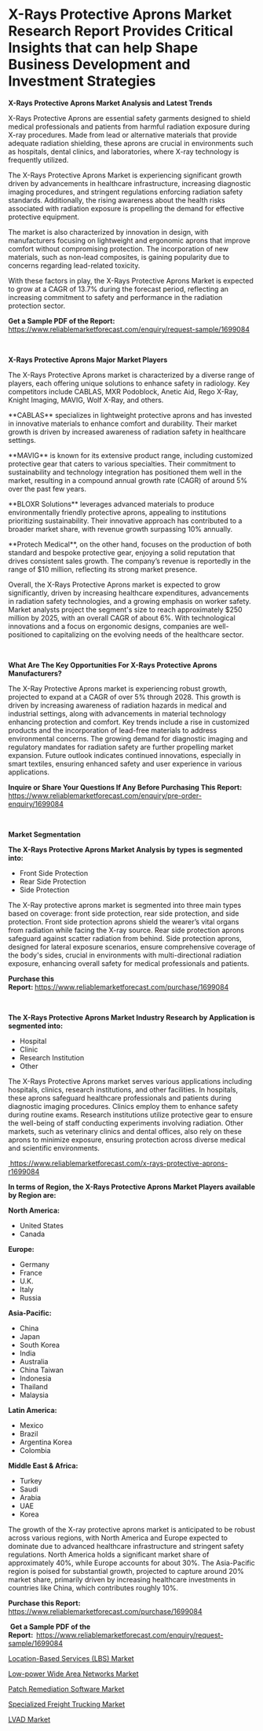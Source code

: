 <p><h1>X-Rays Protective Aprons Market Research Report Provides Critical Insights that can help Shape Business Development and Investment Strategies</h1></p><p><strong>X-Rays Protective Aprons Market Analysis and Latest Trends</strong></p>
<p><p>X-Rays Protective Aprons are essential safety garments designed to shield medical professionals and patients from harmful radiation exposure during X-ray procedures. Made from lead or alternative materials that provide adequate radiation shielding, these aprons are crucial in environments such as hospitals, dental clinics, and laboratories, where X-ray technology is frequently utilized. </p><p>The X-Rays Protective Aprons Market is experiencing significant growth driven by advancements in healthcare infrastructure, increasing diagnostic imaging procedures, and stringent regulations enforcing radiation safety standards. Additionally, the rising awareness about the health risks associated with radiation exposure is propelling the demand for effective protective equipment. </p><p>The market is also characterized by innovation in design, with manufacturers focusing on lightweight and ergonomic aprons that improve comfort without compromising protection. The incorporation of new materials, such as non-lead composites, is gaining popularity due to concerns regarding lead-related toxicity. </p><p>With these factors in play, the X-Rays Protective Aprons Market is expected to grow at a CAGR of 13.7% during the forecast period, reflecting an increasing commitment to safety and performance in the radiation protection sector.</p></p>
<p><strong>Get a Sample PDF of the Report:&nbsp;</strong> <a href="https://www.reliablemarketforecast.com/enquiry/request-sample/1699084?utm_campaign=1767&utm_medium=2&utm_source=Github&utm_content=ia&utm_term=20102024&utm_id=x-rays-protective-aprons">https://www.reliablemarketforecast.com/enquiry/request-sample/1699084</a></p>
<p>&nbsp;</p>
<p><strong>X-Rays Protective Aprons Major Market Players</strong></p>
<p><p>The X-Rays Protective Aprons market is characterized by a diverse range of players, each offering unique solutions to enhance safety in radiology. Key competitors include CABLAS, MXR Podoblock, Anetic Aid, Rego X-Ray, Knight Imaging, MAVIG, Wolf X-Ray, and others.</p><p>**CABLAS** specializes in lightweight protective aprons and has invested in innovative materials to enhance comfort and durability. Their market growth is driven by increased awareness of radiation safety in healthcare settings. </p><p>**MAVIG** is known for its extensive product range, including customized protective gear that caters to various specialties. Their commitment to sustainability and technology integration has positioned them well in the market, resulting in a compound annual growth rate (CAGR) of around 5% over the past few years.</p><p>**BLOXR Solutions** leverages advanced materials to produce environmentally friendly protective aprons, appealing to institutions prioritizing sustainability. Their innovative approach has contributed to a broader market share, with revenue growth surpassing 10% annually.</p><p>**Protech Medical**, on the other hand, focuses on the production of both standard and bespoke protective gear, enjoying a solid reputation that drives consistent sales growth. The company’s revenue is reportedly in the range of $10 million, reflecting its strong market presence.</p><p>Overall, the X-Rays Protective Aprons market is expected to grow significantly, driven by increasing healthcare expenditures, advancements in radiation safety technologies, and a growing emphasis on worker safety. Market analysts project the segment's size to reach approximately $250 million by 2025, with an overall CAGR of about 6%. With technological innovations and a focus on ergonomic designs, companies are well-positioned to capitalizing on the evolving needs of the healthcare sector.</p></p>
<p>&nbsp;</p>
<p><strong>What Are The Key Opportunities For X-Rays Protective Aprons Manufacturers?</strong></p>
<p><p>The X-Ray Protective Aprons market is experiencing robust growth, projected to expand at a CAGR of over 5% through 2028. This growth is driven by increasing awareness of radiation hazards in medical and industrial settings, along with advancements in material technology enhancing protection and comfort. Key trends include a rise in customized products and the incorporation of lead-free materials to address environmental concerns. The growing demand for diagnostic imaging and regulatory mandates for radiation safety are further propelling market expansion. Future outlook indicates continued innovations, especially in smart textiles, ensuring enhanced safety and user experience in various applications.</p></p>
<p><strong>Inquire or Share Your Questions If Any Before Purchasing This Report:</strong> <a href="https://www.reliablemarketforecast.com/enquiry/pre-order-enquiry/1699084?utm_campaign=1767&utm_medium=2&utm_source=Github&utm_content=ia&utm_term=20102024&utm_id=x-rays-protective-aprons">https://www.reliablemarketforecast.com/enquiry/pre-order-enquiry/1699084</a></p>
<p>&nbsp;</p>
<p><strong>Market Segmentation</strong></p>
<p><strong>The X-Rays Protective Aprons Market Analysis by types is segmented into:</strong></p>
<p><ul><li>Front Side Protection</li><li>Rear Side Protection</li><li>Side Protection</li></ul></p>
<p><p>The X-Ray protective aprons market is segmented into three main types based on coverage: front side protection, rear side protection, and side protection. Front side protection aprons shield the wearer’s vital organs from radiation while facing the X-ray source. Rear side protection aprons safeguard against scatter radiation from behind. Side protection aprons, designed for lateral exposure scenarios, ensure comprehensive coverage of the body's sides, crucial in environments with multi-directional radiation exposure, enhancing overall safety for medical professionals and patients.</p></p>
<p><strong>Purchase this Report:&nbsp;</strong><a href="https://www.reliablemarketforecast.com/purchase/1699084?utm_campaign=1767&utm_medium=2&utm_source=Github&utm_content=ia&utm_term=20102024&utm_id=x-rays-protective-aprons">https://www.reliablemarketforecast.com/purchase/1699084</a></p>
<p>&nbsp;</p>
<p><strong>The X-Rays Protective Aprons Market Industry Research by Application is segmented into:</strong></p>
<p><ul><li>Hospital</li><li>Clinic</li><li>Research Institution</li><li>Other</li></ul></p>
<p><p>The X-Rays Protective Aprons market serves various applications including hospitals, clinics, research institutions, and other facilities. In hospitals, these aprons safeguard healthcare professionals and patients during diagnostic imaging procedures. Clinics employ them to enhance safety during routine exams. Research institutions utilize protective gear to ensure the well-being of staff conducting experiments involving radiation. Other markets, such as veterinary clinics and dental offices, also rely on these aprons to minimize exposure, ensuring protection across diverse medical and scientific environments.</p></p>
<p><a href="https://www.reliablemarketforecast.com/x-rays-protective-aprons-r1699084?utm_campaign=1767&utm_medium=2&utm_source=Github&utm_content=ia&utm_term=20102024&utm_id=x-rays-protective-aprons">&nbsp;https://www.reliablemarketforecast.com/x-rays-protective-aprons-r1699084</a></p>
<p><strong>In terms of Region, the X-Rays Protective Aprons Market Players available by Region are:</strong></p>
<p>
    <p> <strong> North America: </strong>
        <ul>
            <li>United States</li>
            <li>Canada</li>
        </ul>
        </p> 
    <p> <strong> Europe: </strong>
        <ul>
            <li>Germany</li>
            <li>France</li>
            <li>U.K.</li>
            <li>Italy</li>
            <li>Russia</li>
        </ul>
        </p> 
    <p> <strong> Asia-Pacific: </strong>
        <ul>
            <li>China</li>
            <li>Japan</li>
            <li>South Korea</li>
            <li>India</li>
            <li>Australia</li>
            <li>China Taiwan</li>
            <li>Indonesia</li>
            <li>Thailand</li>
            <li>Malaysia</li>
        </ul>
        </p> 
    <p> <strong> Latin America: </strong>
        <ul>
            <li>Mexico</li>
            <li>Brazil</li>
            <li>Argentina Korea</li>
            <li>Colombia</li>
        </ul>
        </p> 
    <p> <strong> Middle East & Africa: </strong>
        <ul>
            <li>Turkey</li>
            <li>Saudi</li>
            <li>Arabia</li>
            <li>UAE</li>
            <li>Korea</li>
        </ul>
    </p>
    </p>
<p><p>The growth of the X-ray protective aprons market is anticipated to be robust across various regions, with North America and Europe expected to dominate due to advanced healthcare infrastructure and stringent safety regulations. North America holds a significant market share of approximately 40%, while Europe accounts for about 30%. The Asia-Pacific region is poised for substantial growth, projected to capture around 20% market share, primarily driven by increasing healthcare investments in countries like China, which contributes roughly 10%.</p></p>
<p><strong>Purchase this Report: </strong><a href="https://www.reliablemarketforecast.com/purchase/1699084?utm_campaign=1767&utm_medium=2&utm_source=Github&utm_content=ia&utm_term=20102024&utm_id=x-rays-protective-aprons">https://www.reliablemarketforecast.com/purchase/1699084</a></p>
<p>&nbsp;<strong>Get a Sample PDF of the Report:&nbsp;&nbsp;</strong><a href="https://www.reliablemarketforecast.com/enquiry/request-sample/1699084?utm_campaign=1767&utm_medium=2&utm_source=Github&utm_content=ia&utm_term=20102024&utm_id=x-rays-protective-aprons">https://www.reliablemarketforecast.com/enquiry/request-sample/1699084</a></p>
<p><strong></strong></p>
<p><p><a href="https://www.linkedin.com/pulse/location-based-services-lbs-market-segmentation-applications-enqjf?utm_campaign=1767&utm_medium=2&utm_source=Github&utm_content=ia&utm_term=20102024&utm_id=x-rays-protective-aprons">Location-Based Services (LBS) Market</a></p><p><a href="https://www.linkedin.com/pulse/regional-adaptations-global-low-power-wide-area-networks-uyi5f?utm_campaign=1767&utm_medium=2&utm_source=Github&utm_content=ia&utm_term=20102024&utm_id=x-rays-protective-aprons">Low-power Wide Area Networks Market</a></p><p><a href="https://github.com/AlisaRowe24/Market-Research-Report-List-1/blob/main/patch-remediation-software-market.md?utm_campaign=1767&utm_medium=2&utm_source=Github&utm_content=ia&utm_term=20102024&utm_id=x-rays-protective-aprons">Patch Remediation Software Market</a></p><p><a href="https://www.linkedin.com/pulse/navigating-specialized-freight-trucking-market-expert-analysis-xwbwe?utm_campaign=1767&utm_medium=2&utm_source=Github&utm_content=ia&utm_term=20102024&utm_id=x-rays-protective-aprons">Specialized Freight Trucking Market</a></p><p><a href="https://www.linkedin.com/pulse/lvad-market-penetration-strategies-untapped-markets-growth-5btie?utm_campaign=1767&utm_medium=2&utm_source=Github&utm_content=ia&utm_term=20102024&utm_id=x-rays-protective-aprons">LVAD Market</a></p></p>